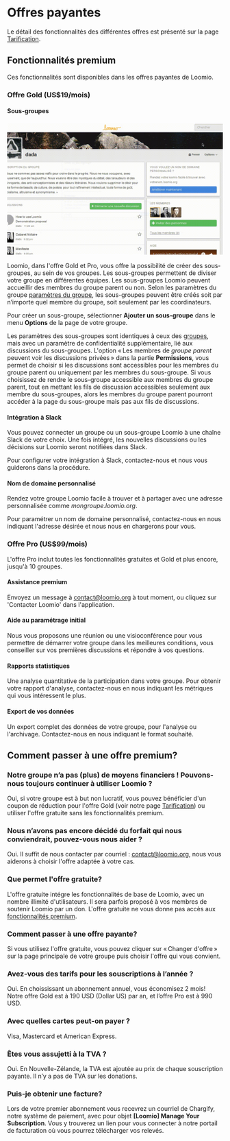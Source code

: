 # Offres payantes
Le détail des fonctionnalités des différentes offres est présenté sur la page [Tarification](https://www.loomio.org/pricing).

## Fonctionnalités premium

Ces fonctionnalités sont disponibles dans les offres payantes de Loomio.

### Offre Gold (US$19/mois)

#### Sous-groupes

<img class="screenshot" alt="Sous-groupes" src="add-subgroup.gif" />

Loomio, dans l'offre Gold et Pro, vous offre la possibilité de créer des sous-groupes, au sein de vos groupes. Les sous-groupes permettent de diviser votre groupe en différentes équipes. Les sous-groupes Loomio peuvent accueillir des membres du groupe parent ou non. Selon les paramètres du groupe [paramètres du groupe](group_settings.html), les sous-groupes peuvent être créés soit par n‎‎’importe quel membre du groupe, soit seulement par les coordinateurs.

Pour créer un sous-groupe, sélectionner **Ajouter un sous-groupe** dans le menu **Options** de la page de votre groupe.

Les paramètres des sous-groupes sont identiques à ceux des [groupes](group_settings.html "Voir l'aide des paramètres du groupe"), mais avec un paramètre de confidentialité supplémentaire, lié aux discussions du sous-groupes. L'option « Les membres de *groupe parent* peuvent voir les discussions privées » dans la partie **Permissions**, vous permet de choisir si les discussions sont accessibles pour les membres du groupe parent ou uniquement par les membres du sous-groupe. Si vous choisissez de rendre le sous-groupe accessible aux membres du groupe parent, tout en mettant les fils de discussion accessibles seulement aux membre du sous-groupes, alors les membres du groupe parent pourront accéder à la page du sous-groupe mais pas aux fils de discussions.

#### Intégration à Slack

Vous pouvez connecter un groupe ou un sous-groupe Loomio à une chaîne Slack de votre choix. Une fois intégré, les nouvelles discussions ou les décisions sur Loomio seront notifiées dans Slack.

Pour configurer votre intégration à Slack, contactez-nous et nous vous guiderons dans la procédure.

#### Nom de domaine personnalisé
Rendez votre groupe Loomio facile à trouver et à partager avec une adresse personnalisée comme *mongroupe.loomio.org*.

Pour paramétrer un nom de domaine personnalisé, contactez-nous en nous indiquant l'adresse désirée et nous nous en chargerons pour vous.

### Offre Pro (US$99/mois)
L'offre Pro inclut toutes les fonctionnalités gratuites et Gold et plus encore, jusqu'à 10 groupes.

#### Assistance premium
Envoyez un message à contact@loomio.org à tout moment, ou cliquez sur 'Contacter Loomio' dans l'application.

#### Aide au paramétrage initial
Nous vous proposons une réunion ou une visioconférence pour vous permettre de démarrer votre groupe dans les meilleures conditions, vous conseiller sur vos premières discussions et répondre à vos questions.

#### Rapports statistiques
Une analyse quantitative de la participation dans votre groupe. Pour obtenir votre rapport d'analyse, contactez-nous en nous indiquant les métriques qui vous intéressent le plus.

#### Export de vos données
Un export complet des données de votre groupe, pour l'analyse ou l'archivage. Contactez-nous en nous indiquant le format souhaité.

## Comment passer à une offre premium?

### Notre groupe n‎‎’a pas (plus) de moyens financiers&nbsp;! Pouvons-nous toujours continuer à utiliser Loomio&nbsp;?

Oui, si votre groupe est à but non lucratif, vous pouvez bénéficier d'un coupon de réduction pour l'offre Gold (voir notre page [Tarification](https://www.loomio.org/pricing)) ou utiliser l'offre gratuite sans les fonctionnalités premium.

### Nous n‎‎’avons pas encore décidé du forfait qui nous conviendrait, pouvez-vous nous aider&nbsp;?

Oui. Il suffit de nous contacter par courriel&nbsp;:  [contact@loomio.org](mailto:contact@loomio.org "opens in new tab"), nous vous aiderons à choisir l'offre adaptée à votre cas.

### Que permet l'offre gratuite?

L'offre gratuite intégre les fonctionnalités de base de Loomio, avec un nombre illimité d'utilisateurs. Il sera parfois proposé à vos membres de soutenir Loomio par un don. L'offre gratuite ne vous donne pas accès aux [fonctionnalités premium](https://help.loomio.org/fr/premium_features.html).

### Comment passer à une offre payante?

Si vous utilisez l'offre gratuite, vous pouvez cliquer sur « Changer d'offre » sur la page principale de votre groupe puis choisir l'offre qui vous convient.

### Avez-vous des tarifs pour les souscriptions à l‎‎’année&nbsp;?

Oui. En choississant un abonnement annuel, vous économisez 2 mois! Notre offre Gold est à 190 USD (Dollar US) par an, et l‎‎’offre Pro  est à 990 USD.

### Avec quelles cartes peut-on payer&nbsp;?

Visa, Mastercard et American Express.

### Êtes vous assujetti à la TVA&nbsp;?

Oui. En Nouvelle-Zélande, la TVA est ajoutée au prix de chaque souscription payante. Il n‎‎’y a pas de TVA sur les donations.

### Puis-je obtenir une facture?

Lors de votre premier abonnement vous recevrez un courriel de Chargify, notre système de paiement, avec pour objet **[Loomio] Manage Your Subscription**. Vous y trouverez un lien pour vous connecter à notre portail de facturation où vous pourrez télécharger vos relevés.
